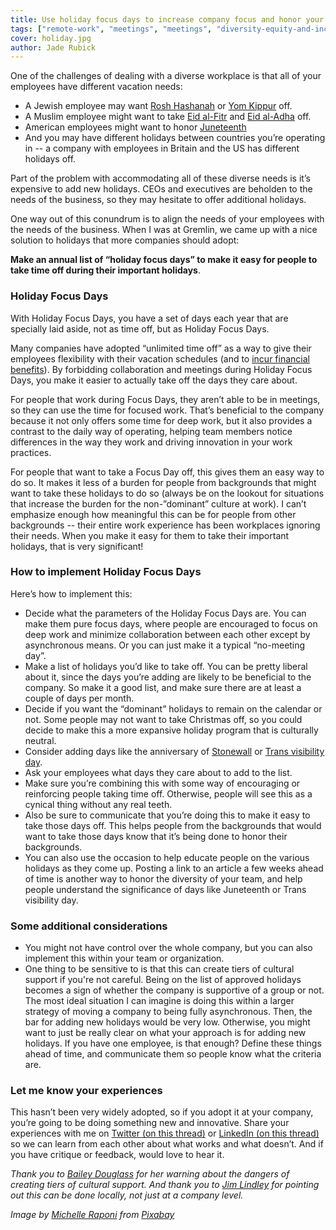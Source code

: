 ```yaml
---
title: Use holiday focus days to increase company focus and honor your team's diversity
tags: ["remote-work", "meetings", "meetings", "diversity-equity-and-inclusion", "company-culture"]
cover: holiday.jpg
author: Jade Rubick
---
```


<re-img src="holiday.jpg"></re-img>

One of the challenges of dealing with a diverse workplace is that all of your employees have different vacation needs:

*   A Jewish employee may want [Rosh Hashanah](https://en.wikipedia.org/wiki/Rosh_Hashanah) or [Yom Kippur](https://en.wikipedia.org/wiki/Yom_Kippur) off. 
*   A Muslim employee might want to take [Eid al-Fitr](https://en.wikipedia.org/wiki/Eid_al-Fitr) and [Eid al-Adha](https://en.wikipedia.org/wiki/Eid_al-Adha) off. 
*   American employees might want to honor [Juneteenth](https://en.wikipedia.org/wiki/Juneteenth)
*   And you may have different holidays between countries you’re operating in -- a company with employees in Britain and the US has different holidays off.

Part of the problem with accommodating all of these diverse needs is it’s expensive to add new holidays. CEOs and executives are beholden to the needs of the business, so they may hesitate to offer additional holidays.

One way out of this conundrum is to align the needs of your employees with the needs of the business. When I was at Gremlin, we came up with a nice solution to holidays that more companies should adopt:

**Make an annual list of “holiday focus days” to make it easy for people to take time off during their important holidays**. 

### Holiday Focus Days

With Holiday Focus Days, you have a set of days each year that are specially laid aside, not as time off, but as Holiday Focus Days.

Many companies have adopted “unlimited time off” as a way to give their employees flexibility with their vacation schedules (and to [incur financial benefits](https://www.brex.com/blog/unlimited-pto/)). By forbidding collaboration and meetings during Holiday Focus Days, you make it easier to actually take off the days they care about. 

For people that work during Focus Days, they aren’t able to be in meetings, so they can use the time for focused work. That’s beneficial to the company because it not only offers some time for deep work, but it also provides a contrast to the daily way of operating, helping team members notice differences in the way they work and driving innovation in your work practices.

For people that want to take a Focus Day off, this gives them an easy way to do so. It makes it less of a burden for people from backgrounds that might want to take these holidays to do so (always be on the lookout for situations that increase the burden for the non-”dominant” culture at work). I can’t emphasize enough how meaningful this can be for people from other backgrounds -- their entire work experience has been workplaces ignoring their needs. When you make it easy for them to take their important holidays, that is very significant!


### How to implement Holiday Focus Days

Here’s how to implement this:

*   Decide what the parameters of the Holiday Focus Days are. You can make them pure focus days, where people are encouraged to focus on deep work and minimize collaboration between each other except by asynchronous means. Or you can just make it a typical “no-meeting day”.
*   Make a list of holidays you’d like to take off. You can be pretty liberal about it, since the days you’re adding are likely to be beneficial to the company. So make it a good list, and make sure there are at least a couple of days per month.
*   Decide if you want the “dominant” holidays to remain on the calendar or not. Some people may not want to take Christmas off, so you could decide to make this a more expansive holiday program that is culturally neutral. 
*   Consider adding days like the anniversary of [Stonewall](https://en.wikipedia.org/wiki/Stonewall_riots) or [Trans visibility day](https://en.wikipedia.org/wiki/International_Transgender_Day_of_Visibility). 
*   Ask your employees what days they care about to add to the list. 
*   Make sure you’re combining this with some way of encouraging or reinforcing people taking time off. Otherwise, people will see this as a cynical thing without any real teeth.
*   Also be sure to communicate that you’re doing this to make it easy to take those days off. This helps people from the backgrounds that would want to take those days know that it’s being done to honor their backgrounds. 
*   You can also use the occasion to help educate people on the various holidays as they come up. Posting a link to an article a few weeks ahead of time is another way to honor the diversity of your team, and help people understand the significance of days like Juneteenth or Trans visibility day.

### Some additional considerations

*   You might not have control over the whole company, but you can also implement this within your team or organization. 
*   One thing to be sensitive to is that this can create tiers of cultural support if you're not careful. Being on the list of approved holidays becomes a sign of whether the company is supportive of a group or not. The most ideal situation I can imagine is doing this within a larger strategy of moving a company to being fully asynchronous. Then, the bar for adding new holidays would be very low. Otherwise, you might want to just be really clear on what your approach is for adding new holidays. If you have one employee, is that enough? Define these things ahead of time, and communicate them so people know what the criteria are.

### Let me know your experiences

This hasn’t been very widely adopted, so if you adopt it at your company, you’re going to be doing something new and innovative. Share your experiences with me on [Twitter (on this thread)](https://twitter.com/JadeRubick/status/1396878203654864901) or [LinkedIn (on this thread)](https://www.linkedin.com/posts/jaderubick_jade-rubick-use-holiday-focus-days-to-increase-activity-6802644096562421760-Sr-3) so we can learn from each other about what works and what doesn’t. And if you have critique or feedback, would love to hear it.

_Thank you to [Bailey Douglass](https://www.linkedin.com/in/baileydouglass/) for her warning about the dangers of creating tiers of cultural support. And thank you to [Jim Lindley](https://www.linkedin.com/in/jim-lindley-b354312/) for pointing out this can be done locally, not just at a company level._

_Image by <a href="https://pixabay.com/users/michelleraponi-165491/">Michelle Raponi</a> from <a href="https://pixabay.com/">Pixabay</a>_
